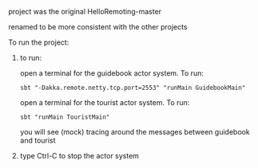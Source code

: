 
project was the original HelloRemoting-master

renamed to be more consistent with the other projects

To run the project:

1.  to run:

	open a terminal for the guidebook actor system.  To run:

		sbt "-Dakka.remote.netty.tcp.port=2553" "runMain GuidebookMain"


	open a terminal for the tourist actor system.  To run:

		sbt "runMain TouristMain"


    you will see (mock) tracing around the messages between guidebook and tourist

2.  type Ctrl-C to stop the actor system


